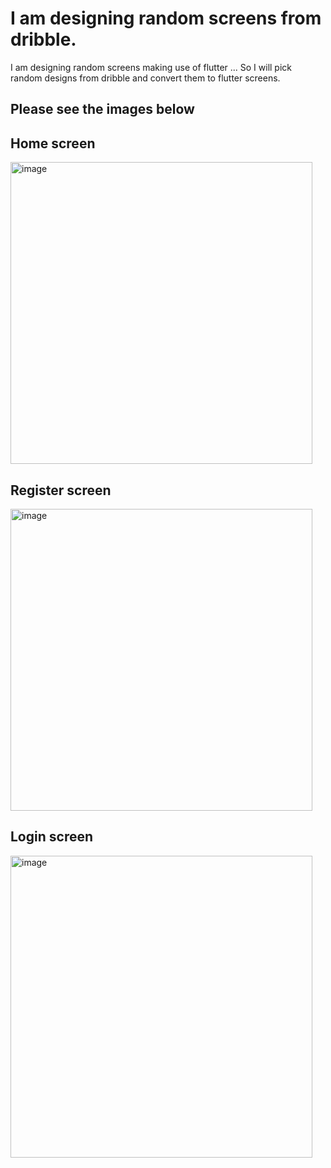 # I am designing random screens from dribble.
I am designing random screens making use of flutter ... So I will pick random designs from dribble and convert them to flutter screens.
## Please see the images below

## Home screen
<img width="483" alt="image" src="https://github.com/AdetolaAremu/flutter-design-I/assets/75201167/42e87706-cd41-48e3-87b2-3add2cf6e29f">

## Register screen
<img width="483" alt="image" src="https://github.com/AdetolaAremu/flutter-design-I/assets/75201167/9e2fb3a8-9818-4f38-b422-bd0814fc36ca">

## Login screen
<img width="483" alt="image" src="https://github.com/AdetolaAremu/flutter-design-I/assets/75201167/0ddc054b-02c4-44e4-98a7-4780c56a47c8">
